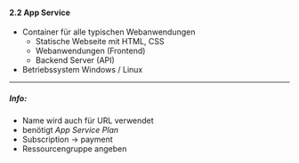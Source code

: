 #### 2.2 **App Service**
* Container für alle typischen Webanwendungen
	* Statische Webseite mit HTML, CSS
	* Webanwendungen (Frontend) 
	* Backend Server (API)
* Betriebssystem Windows / Linux 

--- 
##### Info:

- Name wird auch für URL verwendet
- benötigt *App Service Plan*
- Subscription -> payment
- Ressourcengruppe angeben
